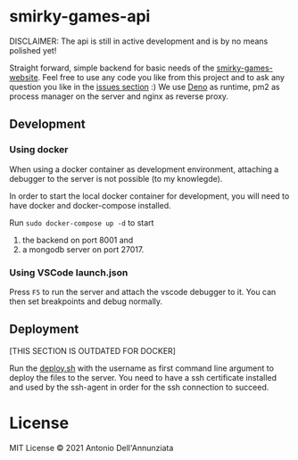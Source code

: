 # smirky-games-api

DISCLAIMER: The api is still in active development and is by no means polished yet!

Straight forward, simple backend for basic needs of the [smirky-games-website](https://smirky-games.com). Feel free to use any code you like from this project and to ask any question you like in the [issues section](https://github.com/AntonioDell/smirky-games-api/issues) :)
We use [Deno](https://deno.land/) as runtime, pm2 as process manager on the server and nginx as reverse proxy.

## Development

### Using docker

When using a docker container as development environment, attaching a debugger to the server is not possible (to my knowlegde).

In order to start the local docker container for development, you will need to have docker and docker-compose installed.

Run `sudo docker-compose up -d` to start 
1. the backend on port 8001 and
2. a mongodb server on port 27017.

### Using VSCode launch.json

Press `F5` to run the server and attach the vscode debugger to it. You can then set breakpoints and debug normally.

## Deployment

[THIS SECTION IS OUTDATED FOR DOCKER]

Run the [deploy.sh](scripts/deploy.sh) with the username as first command line argument to deploy the files to the server. You need to have a ssh certificate installed and used by the ssh-agent in order for the ssh connection to succeed.


# License
MIT License © 2021 Antonio Dell'Annunziata